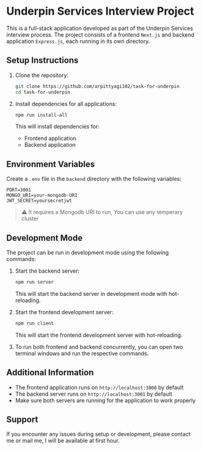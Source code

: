 # Underpin Services Interview Project

This is a full-stack application developed as part of the Underpin Services interview process. The project consists of a frontend `Next.js` and backend application `Express.js`, each running in its own directory.

## Setup Instructions

1. Clone the repository:

   ```bash
   git clone https://github.com/arpittyagi102/task-for-underpin
   cd task-for-underpin
   ```

2. Install dependencies for all applications:
   ```bash
   npm run install-all
   ```
   This will install dependencies for:
   - Frontend application
   - Backend application

## Environment Variables

Create a `.env` file in the `backend` directory with the following variables:

```env
PORT=3001
MONGO_URI=your-mongodb-URI
JWT_SECRET=yoursecretjwt
```

> ⚠️ It requires a Mongodb URI to run, You can use any temperary cluster

## Development Mode

The project can be run in development mode using the following commands:

1. Start the backend server:

   ```bash
   npm run server
   ```

   This will start the backend server in development mode with hot-reloading.

2. Start the frontend development server:

   ```bash
   npm run client
   ```

   This will start the frontend development server with hot-reloading.

3. To run both frontend and backend concurrently, you can open two terminal windows and run the respective commands.

## Additional Information

- The frontend application runs on `http://localhost:3000` by default
- The backend server runs on `http://localhost:3001` by default
- Make sure both servers are running for the application to work properly

## Support

If you encounter any issues during setup or development, please contact me or mail me, I will be available at first hour.
